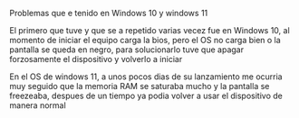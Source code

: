 Problemas que e tenido en Windows 10 y windows 11

El primero que tuve y que se a repetido varias vecez fue en Windows 10, al momento de iniciar el equipo carga la bios, pero el OS no carga bien o la pantalla
se queda en negro, para solucionarlo tuve que apagar forzosamente el dispositivo y volverlo a iniciar

En el OS de windows 11, a unos pocos dias de su lanzamiento me ocurria muy seguido que la memoria RAM se saturaba mucho y la pantalla se freezeaba,
despues de un tiempo ya podia volver a usar el dispositivo de manera normal
